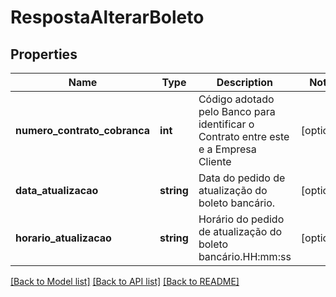 # RespostaAlterarBoleto

## Properties
Name | Type | Description | Notes
------------ | ------------- | ------------- | -------------
**numero_contrato_cobranca** | **int** | Código adotado pelo Banco para identificar o Contrato entre este e a Empresa Cliente | [optional] 
**data_atualizacao** | **string** | Data do pedido de atualização do boleto bancário. | [optional] 
**horario_atualizacao** | **string** | Horário do pedido de atualização do boleto bancário.HH:mm:ss | [optional] 

[[Back to Model list]](../../README.md#documentation-for-models) [[Back to API list]](../../README.md#documentation-for-api-endpoints) [[Back to README]](../../README.md)

